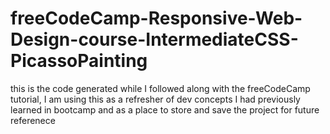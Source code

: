 # freeCodeCamp-Responsive-Web-Design-course-IntermediateCSS-PicassoPainting

this is the code generated while I followed along with the freeCodeCamp tutorial, 
I am using this as a refresher of dev concepts I had previously learned in bootcamp
and as a place to store and save the project for future referenece
